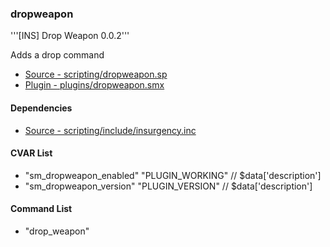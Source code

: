 ### dropweapon
'''[INS] Drop Weapon 0.0.2'''

Adds a drop command

 * [Source - scripting/dropweapon.sp](https://github.com/jaredballou/insurgency-sourcemod/blob/master/scripting/dropweapon.sp?raw=true)
 * [Plugin - plugins/dropweapon.smx](https://github.com/jaredballou/insurgency-sourcemod/blob/master/plugins/dropweapon.smx?raw=true)

#### Dependencies
 * [Source - scripting/include/insurgency.inc](https://github.com/jaredballou/insurgency-sourcemod/blob/master/scripting/include/insurgency.inc?raw=true)
#### CVAR List
 * "sm_dropweapon_enabled" "PLUGIN_WORKING" // $data['description']
 * "sm_dropweapon_version" "PLUGIN_VERSION" // $data['description']
#### Command List
 * "drop_weapon"
